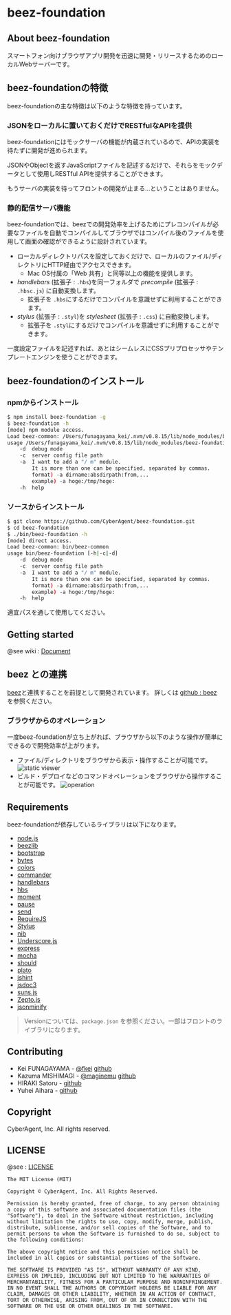 # beez-foundation

## About beez-foundation

スマートフォン向けブラウザアプリ開発を迅速に開発・リリースするためのローカルWebサーバーです。

## beez-foundationの特徴

beez-foundationの主な特徴は以下のような特徴を持っています。

### JSONをローカルに置いておくだけでRESTfulなAPIを提供

beez-foundationにはモックサーバの機能が内蔵されているので、APIの実装を待たずに開発が進められます。

JSONやObjectを返すJavaScriptファイルを記述するだけで、それらをモックデータとして使用しRESTful APIを提供することができます。

もうサーバの実装を待ってフロントの開発が止まる…ということはありません。

### 静的配信サーバ機能

beez-foundationでは、beezでの開発効率を上げるためにプレコンパイルが必要なファイルを自動でコンパイルしてブラウザではコンパイル後のファイルを使用して画面の確認ができるように設計されています。

- ローカルディレクトリパスを設定しておくだけで、ローカルのファイル/ディレクトリにHTTP経由でアクセスできます。
    - Mac OS付属の「Web 共有」と同等以上の機能を提供します。
- _handlebars_ (拡張子 : `.hbs`)を同一フォルダで _precompile_ (拡張子 : `.hbsc.js`) に自動変換します。
    - 拡張子を `.hbs`にするだけでコンパイルを意識せずに利用することができます。
- _stylus_ (拡張子 : `.styl`)を _stylesheet_ (拡張子 : `.css`) に自動変換します。
    - 拡張子を `.styl`にするだけでコンパイルを意識せずに利用することができます。

一度設定ファイルを記述すれば、あとはシームレスにCSSプリプロセッサやテンプレートエンジンを使うことができます。

## beez-foundationのインストール

### npmからインストール

```sh
$ npm install beez-foundation -g
$ beez-foundation -h
[mode] npm module access.
Load beez-common: /Users/funagayama_kei/.nvm/v0.8.15/lib/node_modules/beez-foundation/bin/beez-common
usage /Users/funagayama_kei/.nvm/v0.8.15/lib/node_modules/beez-foundation/bin/beez-foundation [-h|-c|-d]
    -d  debug mode
    -c  server config file path
    -a  I want to add a "/ m" module.
        It is more than one can be specified, separated by commas.
        format) -a dirname:absdirpath:from,...
        example) -a hoge:/tmp/hoge:
    -h  help
```

### ソースからインストール

```sh
$ git clone https://github.com/CyberAgent/beez-foundation.git
$ cd beez-foundation
$ ./bin/beez-foundation -h
[mode] direct access.
Load beez-common: bin/beez-common
usage bin/beez-foundation [-h|-c|-d]
    -d  debug mode
    -c  server config file path
    -a  I want to add a "/ m" module.
        It is more than one can be specified, separated by commas.
        format) -a dirname:absdirpath:from,...
        example) -a hoge:/tmp/hoge:
    -h  help
```

適宜パスを通して使用してください。

## Getting started

@see wiki : [Document](https://github.com/CyberAgent/beez-foundation/wiki)


## beez との連携

[beez](https://github.com/CyberAgent/beez)と連携することを前提として開発されています。
詳しくは [github : beez](https://github.com/CyberAgent/beez) を参照ください。

### ブラウザからのオペレーション

一度beez-foundationが立ち上がれば、ブラウザから以下のような操作が簡単にできるので開発効率が上がります。

- ファイル/ディレクトリをブラウザから表示・操作することが可能です。
![static viewer](https://raw.github.com/CyberAgent/beez-foundation/master/design/beez-foundation.png)
- ビルド・デプロイなどのコマンドオペレーションをブラウザから操作することが可能です。
![operation](https://raw.github.com/CyberAgent/beez-foundation/master/design/beez-foundation_ops.png)


## Requirements

beez-foundationが依存しているライブラリは以下になります。

- [node.js](http://nodejs.org/)
- [beezlib](https://github.com/CyberAgent/beezlib)
- [bootstrap](http://twitter.github.io/bootstrap/)
- [bytes](https://npmjs.org/package/bytes)
- [colors](https://npmjs.org/package/colors)
- [commander](https://npmjs.org/package/commander)
- [handlebars](http://handlebarsjs.com/)
- [hbs](https://github.com/donpark/hbs)
- [moment](https://npmjs.org/package/moment)
- [pause](https://npmjs.org/package/pause)
- [send](https://npmjs.org/package/send)
- [RequireJS](http://requirejs.org/)
- [Stylus](http://learnboost.github.com/stylus/)
- [nib](https://github.com/visionmedia/nib)
- [Underscore.js](http://underscorejs.org/)
- [express](https://npmjs.org/package/express)
- [mocha](https://npmjs.org/package/mocha)
- [should](https://npmjs.org/package/should)
- [plato](https://github.com/jsoverson/plato)
- [jshint](https://npmjs.org/package/jshint)
- [jsdoc3](https://github.com/jsdoc3/jsdoc)
- [suns.js](https://github.com/CyberAgent/suns.js)
- [Zepto.js](http://zeptojs.com/)
- [jsonminify](https://github.com/fkei/JSON.minify)

> Versionについては、`package.json` を参照ください。一部はフロントのライブラリになります。

## Contributing

- Kei FUNAGAYAMA - [@fkei](https://twitter.com/fkei) [github](https://github.com/fkei)
- Kazuma MISHIMAGI - [@maginemu](https://twitter.com/maginemu) [github](https://github.com/maginemu)
- HIRAKI Satoru - [github](https://github.com/Layzie)
- Yuhei Aihara - [github](https://github.com/yuhei-a)

## Copyright

CyberAgent, Inc. All rights reserved.

## LICENSE

@see : [LICENSE](https://raw.github.com/CyberAgent/beez-foundation/master/LICENSE)

```
The MIT License (MIT)

Copyright © CyberAgent, Inc. All Rights Reserved.

Permission is hereby granted, free of charge, to any person obtaining a copy of this software and associated documentation files (the "Software"), to deal in the Software without restriction, including without limitation the rights to use, copy, modify, merge, publish, distribute, sublicense, and/or sell copies of the Software, and to permit persons to whom the Software is furnished to do so, subject to the following conditions:

The above copyright notice and this permission notice shall be included in all copies or substantial portions of the Software.

THE SOFTWARE IS PROVIDED "AS IS", WITHOUT WARRANTY OF ANY KIND, EXPRESS OR IMPLIED, INCLUDING BUT NOT LIMITED TO THE WARRANTIES OF MERCHANTABILITY, FITNESS FOR A PARTICULAR PURPOSE AND NONINFRINGEMENT. IN NO EVENT SHALL THE AUTHORS OR COPYRIGHT HOLDERS BE LIABLE FOR ANY CLAIM, DAMAGES OR OTHER LIABILITY, WHETHER IN AN ACTION OF CONTRACT, TORT OR OTHERWISE, ARISING FROM, OUT OF OR IN CONNECTION WITH THE SOFTWARE OR THE USE OR OTHER DEALINGS IN THE SOFTWARE.

```

